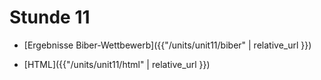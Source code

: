 # Stunde 11

* [Ergebnisse Biber-Wettbewerb]({{"/units/unit11/biber" | relative_url }})

* [HTML]({{"/units/unit11/html" | relative_url }})